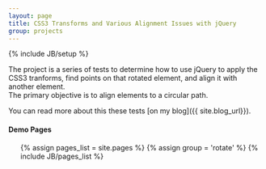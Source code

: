```yaml
---
layout: page
title: CSS3 Transforms and Various Alignment Issues with jQuery
group: projects
---
```

{% include JB/setup %}


The project is a series of tests to determine how to use jQuery to apply the CSS3 tranforms,
find points on that rotated element, and align it with another element.  
The primary objective is to align elements to a circular path.

You can read more about this these tests [on my blog]({{ site.blog_url}}). 

#### Demo Pages  
  
<ul class="pages">
   {% assign pages_list = site.pages %}
   {% assign group = 'rotate' %}
   {% include JB/pages_list %}
</ul>